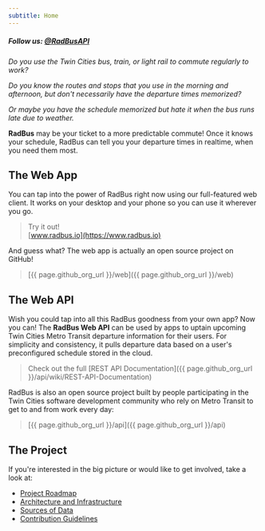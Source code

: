 ```yaml
---
subtitle: Home
---
```


##### Follow us: [@RadBusAPI](https://twitter.com/RadBusAPI)

*Do you use the Twin Cities bus, train, or light rail to commute regularly to work?*

*Do you know the routes and stops that you use in the morning and afternoon, but don't necessarily have the departure times memorized?*

*Or maybe you have the schedule memorized but hate it when the bus runs late due to weather.*

**RadBus** may be your ticket to a more predictable commute!  Once it knows your schedule, RadBus can tell you your departure times in realtime, when you need them most.

## The Web App

You can tap into the power of RadBus right now using our full-featured web client.  It works on your desktop and your phone so you can use it wherever you go.

> Try it out!  
[www.radbus.io](https://www.radbus.io)

And guess what?  The web app is actually an open source project on GitHub!  

> [{{ page.github_org_url }}/web]({{ page.github_org_url }}/web)

## The Web API

Wish you could tap into all this RadBus goodness from your own app?  Now you can!  The **RadBus Web API** can be used by apps to uptain upcoming Twin Cities Metro Transit departure information for their users.  For simplicity and consistency, it pulls departure data based on a user's preconfigured schedule stored in the cloud.

> Check out the full [REST API Documentation]({{ page.github_org_url }}/api/wiki/REST-API-Documentation)

RadBus is also an open source project built by people participating in the Twin Cities software development community who rely on Metro Transit to get to and from work every day:

> [{{ page.github_org_url }}/api]({{ page.github_org_url }}/api)

## The Project

If you're interested in the big picture or would like to get involved, take a look at:

* [Project Roadmap](roadmap.html)
* [Architecture and Infrastructure](arch.html)
* [Sources of Data](data.html)
* [Contribution Guidelines](contrib.html)
